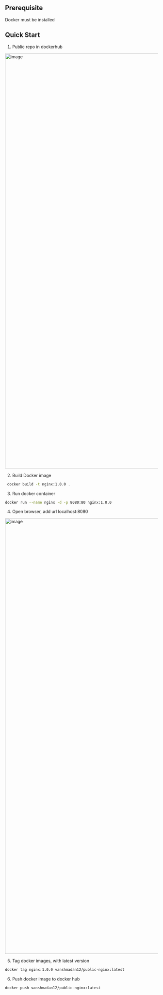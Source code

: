 ## Prerequisite
Docker must be installed

## Quick Start
1) Public repo in dockerhub
 <img width="1368" alt="image" src="https://user-images.githubusercontent.com/31353777/183261164-18fcedd8-9ee5-4ea9-95a1-40c10c16d848.png">


2) Build Docker image
```bash
 docker build -t nginx:1.0.0 .
```

3) Run docker container
```bash
docker run --name nginx -d -p 8080:80 nginx:1.0.0
```

4) Open browser, add url localhost:8080
<img width="1436" alt="image" src="https://user-images.githubusercontent.com/31353777/183261240-3a17345e-57d1-4482-849f-bd2f1d3f737f.png">

5) Tag docker images, with latest version
```bash
docker tag nginx:1.0.0 vanshmadan12/public-nginx:latest
```
6) Push docker image to docker hub
```bash
docker push vanshmadan12/public-nginx:latest
```


